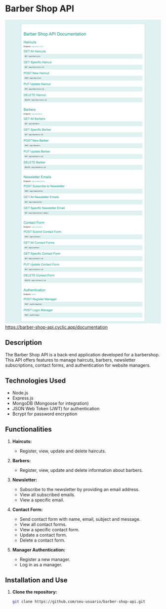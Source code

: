 # Barber Shop API
![Alt text](image.png)
https://barber-shop-api.cyclic.app/documentation
## Description

The Barber Shop API is a back-end application developed for a barbershop. This API offers features to manage haircuts, barbers, newsletter subscriptions, contact forms, and authentication for website managers.

## Technologies Used

- Node.js
- Express.js
- MongoDB (Mongoose for integration)
- JSON Web Token (JWT) for authentication
- Bcrypt for password encryption

## Functionalities

1. **Haircuts:**
    - Register, view, update and delete haircuts.
   
2. **Barbers:**
    - Register, view, update and delete information about barbers.

3. **Newsletter:**
    - Subscribe to the newsletter by providing an email address.
    - View all subscribed emails.
    - View a specific email.

4. **Contact Form:**
    - Send contact form with name, email, subject and message.
    - View all contact forms.
    - View a specific contact form.
    - Update a contact form.
    - Delete a contact form.

5. **Manager Authentication:**
    - Register a new manager.
    - Log in as a manager.

## Installation and Use

1. **Clone the repository:**
    ```bash
    git clone https://github.com/seu-usuario/barber-shop-api.git